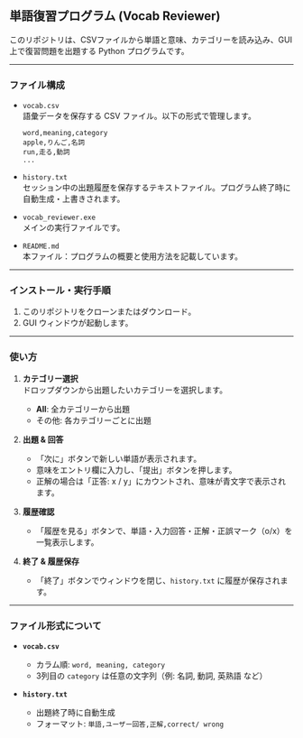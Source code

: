 ## 単語復習プログラム (Vocab Reviewer)

このリポジトリは、CSVファイルから単語と意味、カテゴリーを読み込み、GUI 上で復習問題を出題する Python プログラムです。

---
### ファイル構成

- `vocab.csv`  
  語彙データを保存する CSV ファイル。以下の形式で管理します。
  ```csv
  word,meaning,category
  apple,りんご,名詞
  run,走る,動詞
  ...
  ```

- `history.txt`  
  セッション中の出題履歴を保存するテキストファイル。プログラム終了時に自動生成・上書きされます。

- `vocab_reviewer.exe`  
  メインの実行ファイルです。

- `README.md`  
  本ファイル：プログラムの概要と使用方法を記載しています。

---
### インストール・実行手順

1. このリポジトリをクローンまたはダウンロード。
2. GUI ウィンドウが起動します。

---
### 使い方

1. **カテゴリー選択**  
   ドロップダウンから出題したいカテゴリーを選択します。
   - **All**: 全カテゴリーから出題
   - その他: 各カテゴリーごとに出題

2. **出題 & 回答**  
   - 「次に」ボタンで新しい単語が表示されます。
   - 意味をエントリ欄に入力し、「提出」ボタンを押します。
   - 正解の場合は「正答: x / y」にカウントされ、意味が青文字で表示されます。

3. **履歴確認**  
   - 「履歴を見る」ボタンで、単語・入力回答・正解・正誤マーク（o/x）を一覧表示します。

4. **終了 & 履歴保存**  
   - 「終了」ボタンでウィンドウを閉じ、`history.txt` に履歴が保存されます。

---
### ファイル形式について

- **`vocab.csv`**
  - カラム順: `word, meaning, category`
  - 3列目の `category` は任意の文字列（例: 名詞, 動詞, 英熟語 など）

- **`history.txt`**
  - 出題終了時に自動生成
  - フォーマット: `単語,ユーザー回答,正解,correct/ wrong`
